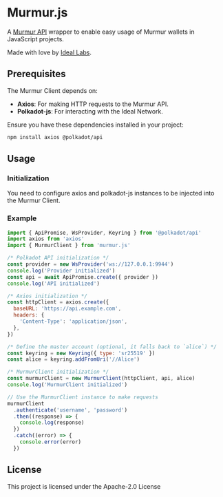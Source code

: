 # Murmur.js

A [Murmur API](https://github.com/ideal-lab5/murmur-api) wrapper to enable easy usage of Murmur wallets in JavaScript projects.

Made with love by [Ideal Labs](https://github.com/ideal-lab5).

## Prerequisites

The Murmur Client depends on:

- **Axios**: For making HTTP requests to the Murmur API.
- **Polkadot-js**: For interacting with the Ideal Network.

Ensure you have these dependencies installed in your project:

```sh
npm install axios @polkadot/api
```

## Usage

### Initialization

You need to configure axios and polkadot-js instances to be injected into the Murmur Client.

### Example

```javascript
import { ApiPromise, WsProvider, Keyring } from '@polkadot/api'
import axios from 'axios'
import { MurmurClient } from 'murmur.js'

/* Polkadot API initialization */
const provider = new WsProvider('ws://127.0.0.1:9944')
console.log('Provider initialized')
const api = await ApiPromise.create({ provider })
console.log('API initialized')

/* Axios initialization */
const httpClient = axios.create({
  baseURL: 'https://api.example.com',
  headers: {
    'Content-Type': 'application/json',
  },
})

/* Define the master account (optional, it falls back to `alice`) */
const keyring = new Keyring({ type: 'sr25519' })
const alice = keyring.addFromUri('//Alice')

/* MurmurClient initialization */
const murmurClient = new MurmurClient(httpClient, api, alice)
console.log('MurmurClient initialized')

// Use the MurmurClient instance to make requests
murmurClient
  .authenticate('username', 'password')
  .then((response) => {
    console.log(response)
  })
  .catch((error) => {
    console.error(error)
  })
```

## License

This project is licensed under the Apache-2.0 License
